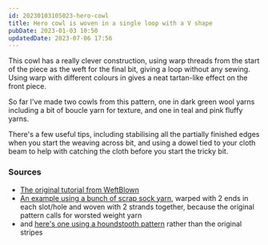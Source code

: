 ```yaml
---
id: 20230103105023-hero-cowl
title: Hero cowl is woven in a single loop with a V shape
pubDate: 2023-01-03 10:50
updatedDate: 2023-07-06 17:56
---
```


This cowl has a really clever construction, using warp threads from the start of the piece as the weft for the final bit, giving a loop without any sewing. Using warp with different colours in gives a neat tartan-like effect on the front piece.

So far I've made two cowls from this pattern, one in dark green wool yarns including a bit of boucle yarn for texture, and one in teal and pink fluffy yarns.

There's a few useful tips, including stabilising all the partially finished edges when you start the weaving across bit, and using a dowel tied to your cloth beam to help with catching the cloth before you start the tricky bit. 

### Sources

- [The original tutorial from WeftBlown](https://www.weftblown.com/blogs/news/hero-cowl-weaving-pattern)
- [An example using a bunch of scrap sock yarn](https://youtu.be/nLPPuQMOTyw), warped with 2 ends in each slot/hole and woven with 2 strands together, because the original pattern calls for worsted weight yarn
- and [here's one using a houndstooth pattern](https://youtu.be/3bfI2-dv0To) rather than the original stripes